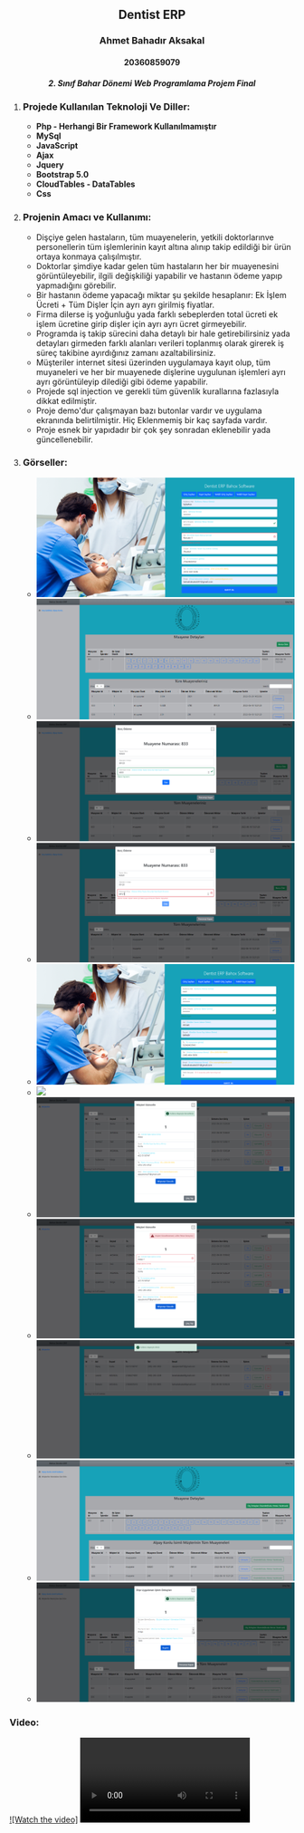 <h2 align="center">Dentist ERP</h2>
<h3 align="center" color="Darkblue">Ahmet Bahadır Aksakal</h3>
<h4 align="center" color="Darkblue">20360859079</h4>
<h5 align="center" color="Darkblue">2. Sınıf Bahar Dönemi Web Programlama Projem Final</h5>

<ol>
  <li>
      <h3 color="Red">Projede Kullanılan Teknoloji Ve Diller:</h3>
      <ul>
        <li><strong> Php - Herhangi Bir Framework Kullanılmamıştır</strong></li>
        <li><strong> MySql</strong></li>
        <li><strong> JavaScript</strong></li>
        <li><strong> Ajax</strong></li>
        <li><strong> Jquery</strong></li>
        <li><strong> Bootstrap 5.0</strong></li>
        <li><strong> CloudTables - DataTables</strong></li>
        <li><strong> Css</strong></li>
      </ul>
  </li>
   <li>
      <h3 color="Red">Projenin Amacı ve Kullanımı: </h3>
      <ul>
        <li>Dişçiye gelen hastaların, tüm muayenelerin, yetkili doktorlarınve personellerin tüm işlemlerinin kayıt altına alınıp takip edildiği bir ürün ortaya konmaya çalışılmıştır.</li>
        <li>Doktorlar şimdiye kadar gelen tüm hastaların her bir muayenesini görüntüleyebilir, ilgili değişkiliği yapabilir ve hastanın ödeme yapıp yapmadığını görebilir.</li>
        <li>Bir hastanın ödeme yapacağı miktar şu şekilde hesaplanır: Ek İşlem Ücreti + Tüm Dişler İçin ayrı ayrı girilmiş fiyatlar.</li>
        <li>Firma dilerse iş yoğunluğu yada farklı sebeplerden total ücreti  ek işlem ücretine girip dişler için ayrı ayrı ücret girmeyebilir.</li>
        <li>Programda iş takip sürecini daha detaylı bir hale getirebilirsiniz yada detayları girmeden farklı alanları verileri toplanmış olarak girerek iş süreç takibine ayırdığınız zamanı azaltabilirsiniz.</li>
        <li>Müşteriler internet sitesi üzerinden uygulamaya kayıt olup, tüm muyaneleri ve her bir muayenede dişlerine uygulunan işlemleri ayrı ayrı görüntüleyip dilediği gibi ödeme yapabilir.</li>
        <li>Projede sql injection ve gerekli tüm güvenlik kurallarına fazlasıyla dikkat edilmiştir.</li>
        <li>Proje demo'dur çalışmayan bazı butonlar vardır ve uygulama ekranında belirtilmiştir. Hiç Eklenmemiş bir kaç sayfada vardır.</li>
        <li>Proje esnek bir yapıdadır bir çok şey sonradan eklenebilir yada güncellenebilir.</li>
      </ul>
  </li>
  <li>
      <h3 color="Red">Görseller:</h3>
      <ul>
        <li><img src="proje-tanitim-img-video/dentist-erp-musteri-kayit.png"></li>
        <li><img src="proje-tanitim-img-video/dentist-erp-musteri-anasayfa.png"></li>
        <li><img src="proje-tanitim-img-video/dentist-erp-musteri-borcOdeme.png"></li>
        <li><img src="proje-tanitim-img-video/dentist-erp-musteri-borcOdemeErr.png"></li>        
        <li><img src="proje-tanitim-img-video/dentist-erp-yetkili-kayit.png"></li>
        <li><img src="proje-tanitim-img-video/dentist-erp-yetkili-anasayfa.png"></li>
        <li><img src="proje-tanitim-img-video/dentist-erp-yetkili-musGuncelle.png"></li>
        <li><img src="proje-tanitim-img-video/dentist-erp-yetkili-musGuncelleErr.png"></li>
        <li><img src="proje-tanitim-img-video/dentist-erp-yetkili-musSil.png"></li>
        <li><img src="proje-tanitim-img-video/dentist-erp-yetkili-musGit.png"></li>
        <li><img src="proje-tanitim-img-video/dentist-erp-yetkili-musDisDetay.png"></li>
      </ul>
  </li>
  </ol>
      <h3 color="Red">Video:</h3>






  

[![Watch the video]](https://github.com/bahadraksakal/Dentist-ERP-FULL/blob/main/dentist-erp-tanitim-kurulum.mp4)
<video src="https://github.com/bahadraksakal/Dentist-ERP-FULL/blob/main/dentist-erp-tanitim-kurulum.mp4"></video>


    




